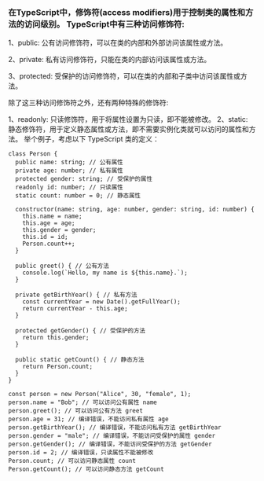 ### 在TypeScript中，修饰符(access modifiers)用于控制类的属性和方法的访问级别。 TypeScript中有三种访问修饰符:

  1、public: 公有访问修饰符，可以在类的内部和外部访问该属性或方法。

  2、private: 私有访问修饰符，只能在类的内部访问该属性或方法。
  
  3、protected: 受保护的访问修饰符，可以在类的内部和子类中访问该属性或方法。
  
  除了这三种访问修饰符之外，还有两种特殊的修饰符:
  
  1、readonly: 只读修饰符，用于将属性设置为只读，即不能被修改。
  2、static: 静态修饰符，用于定义静态属性或方法，即不需要实例化类就可以访问的属性和方法。
  举个例子，考虑以下 TypeScript 类的定义：

```
class Person {
  public name: string; // 公有属性
  private age: number; // 私有属性
  protected gender: string; // 受保护的属性
  readonly id: number; // 只读属性
  static count: number = 0; // 静态属性

  constructor(name: string, age: number, gender: string, id: number) {
    this.name = name;
    this.age = age;
    this.gender = gender;
    this.id = id;
    Person.count++;
  }

  public greet() { // 公有方法
    console.log(`Hello, my name is ${this.name}.`);
  }

  private getBirthYear() { // 私有方法
    const currentYear = new Date().getFullYear();
    return currentYear - this.age;
  }

  protected getGender() { // 受保护的方法
    return this.gender;
  }

  public static getCount() { // 静态方法
    return Person.count;
  }
}

const person = new Person("Alice", 30, "female", 1);
person.name = "Bob"; // 可以访问公有属性 name
person.greet(); // 可以访问公有方法 greet
person.age = 31; // 编译错误，不能访问私有属性 age
person.getBirthYear(); // 编译错误，不能访问私有方法 getBirthYear
person.gender = "male"; // 编译错误，不能访问受保护的属性 gender
person.getGender(); // 编译错误，不能访问受保护的方法 getGender
person.id = 2; // 编译错误，只读属性不能被修改
Person.count; // 可以访问静态属性 count
Person.getCount(); // 可以访问静态方法 getCount
```